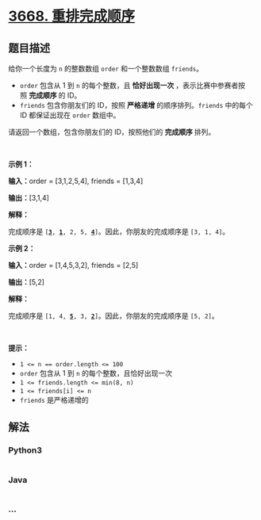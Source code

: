 # [3668. 重排完成顺序](https://leetcode.cn/problems/restore-finishing-order)

## 题目描述

<!-- 这里写题目描述 -->

<p>给你一个长度为 <code>n</code> 的整数数组 <code>order</code> 和一个整数数组 <code>friends</code>。</p>

<ul>
	<li><code>order</code> 包含从 1 到 <code>n</code> 的每个整数，且&nbsp;<strong>恰好出现一次&nbsp;</strong>，表示比赛中参赛者按照&nbsp;<strong>完成顺序&nbsp;</strong>的 ID。</li>
	<li><code>friends</code> 包含你朋友们的 ID，按照&nbsp;<strong>严格递增&nbsp;</strong>的顺序排列。<code>friends</code> 中的每个 ID 都保证出现在 <code>order</code> 数组中。</li>
</ul>

<p>请返回一个数组，包含你朋友们的 ID，按照他们的&nbsp;<strong>完成顺序&nbsp;</strong>排列。</p>

<p>&nbsp;</p>

<p><strong class="example">示例 1：</strong></p>

<div class="example-block">
<p><strong>输入：</strong><span class="example-io">order = [3,1,2,5,4], friends = [1,3,4]</span></p>

<p><strong>输出：</strong><span class="example-io">[3,1,4]</span></p>

<p><strong>解释：</strong></p>

<p>完成顺序是 <code>[<u><strong>3</strong></u>, <u><strong>1</strong></u>, 2, 5, <u><strong>4</strong></u>]</code>。因此，你朋友的完成顺序是 <code>[3, 1, 4]</code>。</p>
</div>

<p><strong class="example">示例 2：</strong></p>

<div class="example-block">
<p><strong>输入：</strong><span class="example-io">order = [1,4,5,3,2], friends = [2,5]</span></p>

<p><strong>输出：</strong><span class="example-io">[5,2]</span></p>

<p><strong>解释：</strong></p>

<p>完成顺序是 <code>[1, 4, <u><strong>5</strong></u>, 3, <u><strong>2</strong></u>]</code>。因此，你朋友的完成顺序是 <code>[5, 2]</code>。</p>
</div>

<p>&nbsp;</p>

<p><strong>提示：</strong></p>

<ul>
	<li><code>1 &lt;= n == order.length &lt;= 100</code></li>
	<li><code>order</code> 包含从 1 到 <code>n</code> 的每个整数，且恰好出现一次</li>
	<li><code>1 &lt;= friends.length &lt;= min(8, n)</code></li>
	<li><code>1 &lt;= friends[i] &lt;= n</code></li>
	<li><code>friends</code> 是严格递增的</li>
</ul>


## 解法

<!-- 这里可写通用的实现逻辑 -->

<!-- tabs:start -->

### **Python3**

<!-- 这里可写当前语言的特殊实现逻辑 -->

```python

```

### **Java**

<!-- 这里可写当前语言的特殊实现逻辑 -->

```java

```

### **...**

```

```

<!-- tabs:end -->
